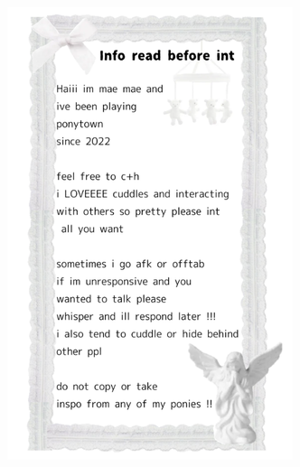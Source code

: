 ![image alt](https://raw.githubusercontent.com/hearts4maemae/-/10ab688d7cda61c9f2151689e87c3ebd57fd83f2/Untitled1_20241104215849.png)
